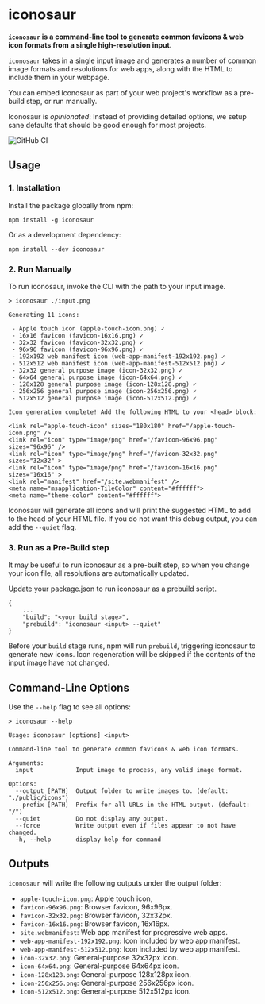 # iconosaur

**`iconosaur` is a command-line tool to generate common favicons & web icon formats from a single high-resolution input.**

`iconosaur` takes in a single input image and generates a number of common image formats and resolutions for web apps, along with the HTML to include them in your webpage.

You can embed Iconosaur as part of your web project's workflow as a pre-build step, or run manually.

Iconosaur is *opinionated*: Instead of providing detailed options, we setup sane defaults that should be good enough for most projects. 

![GitHub CI](https://github.com/chrisdalke/iconosaur/actions/workflows/test.yml/badge.svg)

## Usage

### 1. Installation

Install the package globally from npm:
```
npm install -g iconosaur
```

Or as a development dependency:
```
npm install --dev iconosaur
```

### 2. Run Manually

To run iconosaur, invoke the CLI with the path to your input image. 

```
> iconosaur ./input.png

Generating 11 icons:

 - Apple touch icon (apple-touch-icon.png) ✓
 - 16x16 favicon (favicon-16x16.png) ✓
 - 32x32 favicon (favicon-32x32.png) ✓
 - 96x96 favicon (favicon-96x96.png) ✓
 - 192x192 web manifest icon (web-app-manifest-192x192.png) ✓
 - 512x512 web manifest icon (web-app-manifest-512x512.png) ✓
 - 32x32 general purpose image (icon-32x32.png) ✓
 - 64x64 general purpose image (icon-64x64.png) ✓
 - 128x128 general purpose image (icon-128x128.png) ✓
 - 256x256 general purpose image (icon-256x256.png) ✓
 - 512x512 general purpose image (icon-512x512.png) ✓

Icon generation complete! Add the following HTML to your <head> block:

<link rel="apple-touch-icon" sizes="180x180" href="/apple-touch-icon.png" />
<link rel="icon" type="image/png" href="/favicon-96x96.png" sizes="96x96" />
<link rel="icon" type="image/png" href="/favicon-32x32.png" sizes="32x32" >
<link rel="icon" type="image/png" href="/favicon-16x16.png" sizes="16x16" >
<link rel="manifest" href="/site.webmanifest" />
<meta name="msapplication-TileColor" content="#ffffff">
<meta name="theme-color" content="#ffffff">
```

Iconosaur will generate all icons and will print the suggested HTML to add to the head of your HTML file. If you do not want this debug output, you can add the `--quiet` flag.

### 3. Run as a Pre-Build step

It may be useful to run iconosaur as a pre-built step, so when you change your icon file, all resolutions are automatically updated.

Update your package.json to run iconosaur as a prebuild script.

```
{
    ...
    "build": "<your build stage>",
    "prebuild": "iconosaur <input> --quiet"
}
```

Before your `build` stage runs, npm will run `prebuild`, triggering iconosaur to generate new icons. Icon regeneration will be skipped if the contents of the input image have not changed.

## Command-Line Options

Use the `--help` flag to see all options:

```
> iconosaur --help

Usage: iconosaur [options] <input>

Command-line tool to generate common favicons & web icon formats.

Arguments:
  input            Input image to process, any valid image format.

Options:
  --output [PATH]  Output folder to write images to. (default: "./public/icons")
  --prefix [PATH]  Prefix for all URLs in the HTML output. (default: "/")
  --quiet          Do not display any output.
  --force          Write output even if files appear to not have changed.
  -h, --help       display help for command
```

## Outputs

`iconosaur` will write the following outputs under the output folder:

- `apple-touch-icon.png`: Apple touch icon, 
- `favicon-96x96.png`:  Browser favicon, 96x96px.
- `favicon-32x32.png`:  Browser favicon, 32x32px.
- `favicon-16x16.png`:  Browser favicon, 16x16px.
- `site.webmanifest`: Web app manifest for progressive web apps.
- `web-app-manifest-192x192.png`: Icon included by web app manifest.
- `web-app-manifest-512x512.png`: Icon included by web app manifest.
- `icon-32x32.png`: General-purpose 32x32px icon.
- `icon-64x64.png`: General-purpose 64x64px icon.
- `icon-128x128.png`: General-purpose 128x128px icon.
- `icon-256x256.png`: General-purpose 256x256px icon.
- `icon-512x512.png`: General-purpose 512x512px icon.